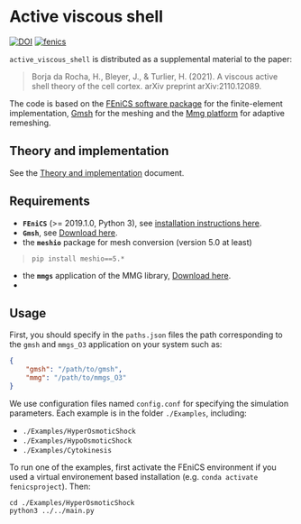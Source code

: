 # Active viscous shell

[![DOI](https://zenodo.org/badge/317295428.svg)](https://zenodo.org/badge/latestdoi/317295428)
[![fenics](https://img.shields.io/badge/Fenics-2019.1.0-blue.svg)](https://fenicsproject.org) 

`active_viscous_shell` is distributed as a supplemental material to the paper:

> Borja da Rocha, H., Bleyer, J., & Turlier, H. (2021). A viscous active shell theory of the cell cortex. arXiv preprint arXiv:2110.12089.

The code is based on the [FEniCS software package](https://fenicsproject.org) for the finite-element implementation, [Gmsh](http://gmsh.info) for the meshing and the [Mmg platform](https://www.mmgtools.org/) for adaptive remeshing.

## Theory and implementation

See the [Theory and implementation](theory_implementation.md) document.

## Requirements

* **`FEniCS`** (>= 2019.1.0, Python 3), see [installation instructions here](https://fenicsproject.org/download/archive/).
* **`Gmsh`**, see [Download here](http://gmsh.info/download).
* the **`meshio`** package for mesh conversion (version 5.0 at least)
> ```
> pip install meshio==5.*
> ```

* the **`mmgs`** application of the MMG library, [Download here](http://www.mmgtools.org/mmg-remesher-downloads).
* 
## Usage

First, you should specify in the `paths.json` files the path corresponding to the `gmsh` and `mmgs_O3` application on your system such as:
```json
{
    "gmsh": "/path/to/gmsh",
    "mmg": "/path/to/mmgs_O3"
}
```


We use configuration files named `config.conf` for specifying the simulation parameters.
Each example is in the folder `./Examples`, including:
* `./Examples/HyperOsmoticShock`
* `./Examples/HypoOsmoticShock` 
* `./Examples/Cytokinesis`

To run one of the examples, first activate the FEniCS environment if you used a virtual environement based installation (e.g. `conda activate fenicsproject`). Then:
```
cd ./Examples/HyperOsmoticShock 
python3 ../../main.py
```

